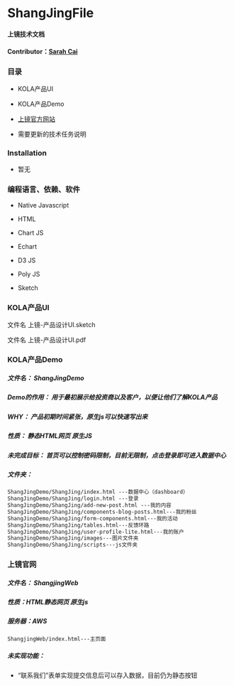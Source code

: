 
ShangJingFile
==

#### 上镜技术文档

#### Contributor：[Sarah Cai](https://github.com/sarahcaiii)

###  目录  

* KOLA产品UI

* KOLA产品Demo

* [上镜官方网站](http://sjkola.com/)  

* 需要更新的技术任务说明
  
### Installation  

* 暂无  

### 编程语言、依赖、软件

* Native Javascript

* HTML

* Chart JS

* Echart

* D3 JS

* Poly JS

* Sketch  


### KOLA产品UI

文件名 上镜-产品设计UI.sketch  

文件名 上镜-产品设计UI.pdf  


### KOLA产品Demo  

##### 文件名： ShangJingDemo  
##### Demo的作用： 用于最初展示给投资商以及客户，以便让他们了解KOLA产品
##### WHY：   产品初期时间紧张，原生js可以快速写出来  
##### 性质：   静态HTML网页 原生JS  
##### 未完成目标： 首页可以控制密码限制，目前无限制，点击登录即可进入数据中心 

##### 文件夹：  
```html 
ShangJingDemo/ShangJing/index.html ---数据中心（dashboard）  
ShangJingDemo/ShangJing/login.html ---登录  
ShangJingDemo/ShangJing/add-new-post.html ---我的内容  
ShangJingDemo/ShangJing/components-blog-posts.html---我的粉丝  
ShangJingDemo/ShangJing/form-components.html---我的活动  
ShangJingDemo/ShangJing/tables.html---反馈环路  
ShangJingDemo/ShangJing/user-profile-lite.html---我的账户  
ShangJingDemo/ShangJing/images---图片文件夹  
ShangJingDemo/ShangJing/scripts---js文件夹  

```





### 上镜官网  
##### 文件名： ShangjingWeb
##### 性质：HTML静态网页 原生js
##### 服务器：AWS
```html 
ShangjingWeb/index.html---主页面  

```
  
##### 未实现功能：
* “联系我们”表单实现提交信息后可以存入数据，目前仍为静态按钮



